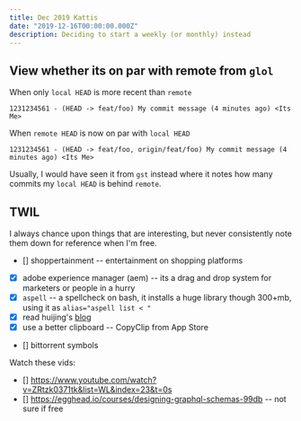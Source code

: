 ```yaml
---
title: Dec 2019 Kattis
date: "2019-12-16T00:00:00.000Z"
description: Deciding to start a weekly (or monthly) instead
---
```


## View whether its on par with remote from `glol`

When only `local HEAD` is more recent than `remote`

`1231234561 - (HEAD -> feat/foo) My commit message (4 minutes ago) <Its Me>`

When `remote HEAD` is now on par with `local HEAD`

`1231234561 - (HEAD -> feat/foo, origin/feat/foo) My commit message (4 minutes ago) <Its Me>`

Usually, I would have seen it from `gst` instead where it notes how many commits my `local HEAD` is behind `remote`.

## TWIL

I always chance upon things that are interesting, but never consistently note them down for reference when I'm free.

- [] shoppertainment -- entertainment on shopping platforms
- [x] adobe experience manager (aem) -- its a drag and drop system for marketers or people in a hurry
- [x] `aspell` -- a spellcheck on bash, it installs a huge library though 300+mb, using it as `alias="aspell list < "`
- [x] read huijing's [blog](https://www.chenhuijing.com/blog/conference-season-2019/)
- [x] use a better clipboard -- CopyClip from App Store
- [] bittorrent symbols

Watch these vids:

- [] https://www.youtube.com/watch?v=ZRtzk0371tk&list=WL&index=23&t=0s
- [] https://egghead.io/courses/designing-graphql-schemas-99db -- not sure if free
